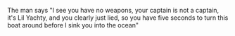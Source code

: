 The man says "I see you have no weapons, your captain is not a captain, it's Lil Yachty, and you clearly just lied, so you have five seconds to turn this boat around before I sink you into the ocean"
